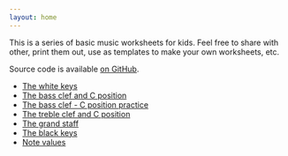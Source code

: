 ```yaml
---
layout: home
---
```


This is a series of basic music worksheets for kids.  Feel free to share with
other, print them out, use as templates to make your own worksheets, etc.

Source code is available [on
GitHub](https://github.com/pdg137/music-worksheets).

* [The white keys](lessons/beginner/the-white-keys)
* [The bass clef and C position](lessons/beginner/bass-clef-c-position)
* [The bass clef - C position practice](lessons/beginner/bass-clef-c-position-practice)
* [The treble clef and C position](lessons/beginner/treble-clef-c-position)
* [The grand staff](lessons/beginner/the-grand-staff)
* [The black keys](lessons/beginner/the-black-keys)
* [Note values](lessons/beginner/note-values)
